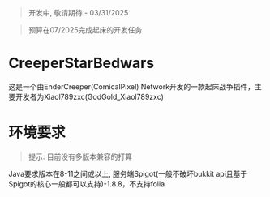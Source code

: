 > 开发中, 敬请期待 - 03/31/2025

> 预算在07/2025完成起床的开发任务

# CreeperStarBedwars

这是一个由EnderCreeper(ComicalPixel) Network开发的一款起床战争插件，主要开发者为Xiaol789zxc(GodGold_Xiaol789zxc)


# 环境要求

> 提示: 目前没有多版本兼容的打算

Java要求版本在8-11之间或以上, 服务端Spigot(一般不破坏bukkit api且基于Spigot的核心一般都可以支持)-1.8.8，不支持folia
